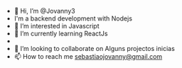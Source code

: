 - 👋 Hi, I’m @Jovanny3
- I'm a backend development with Nodejs
- 👀 I’m interested in  Javascript
- 🌱 I’m currently learning  ReactJs
- 
- 💞️ I’m looking to collaborate on  Alguns projectos inicias
- 📫 How to reach me  sebastiaojovanny@gmail.com

<!---
Jovanny3/Jovanny3 is a ✨ special ✨ repository because its `README.md` (this file) appears on your GitHub profile.
You can click the Preview link to take a look at your changes.
--->
